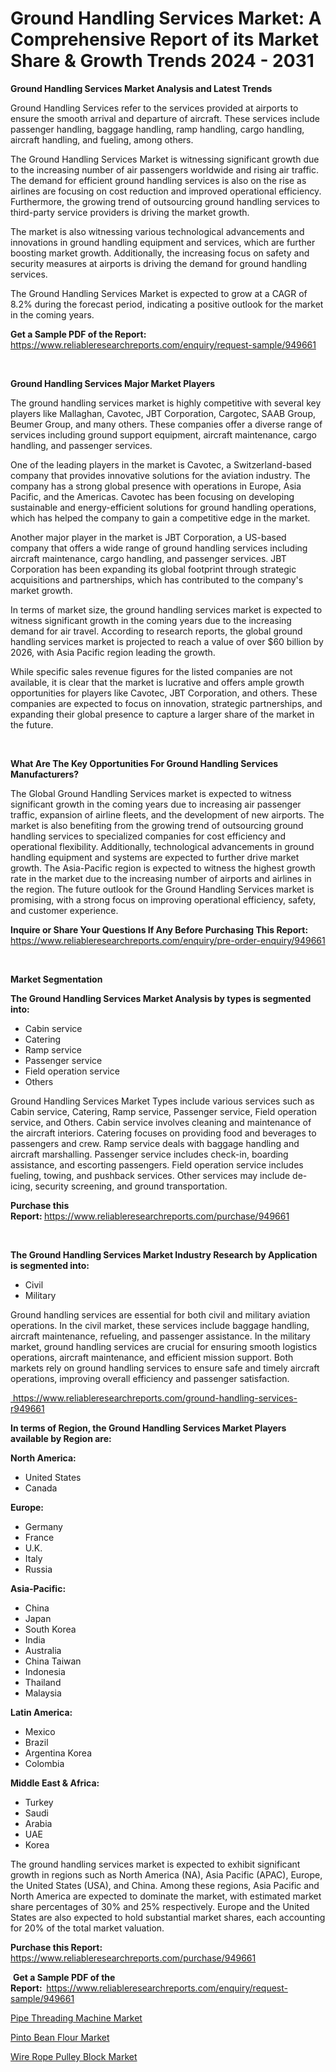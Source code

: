 <p><h1>Ground Handling Services Market: A Comprehensive Report of its Market Share & Growth Trends 2024 - 2031</h1></p><p><strong>Ground Handling Services Market Analysis and Latest Trends</strong></p>
<p><p>Ground Handling Services refer to the services provided at airports to ensure the smooth arrival and departure of aircraft. These services include passenger handling, baggage handling, ramp handling, cargo handling, aircraft handling, and fueling, among others.</p><p>The Ground Handling Services Market is witnessing significant growth due to the increasing number of air passengers worldwide and rising air traffic. The demand for efficient ground handling services is also on the rise as airlines are focusing on cost reduction and improved operational efficiency. Furthermore, the growing trend of outsourcing ground handling services to third-party service providers is driving the market growth.</p><p>The market is also witnessing various technological advancements and innovations in ground handling equipment and services, which are further boosting market growth. Additionally, the increasing focus on safety and security measures at airports is driving the demand for ground handling services.</p><p>The Ground Handling Services Market is expected to grow at a CAGR of 8.2% during the forecast period, indicating a positive outlook for the market in the coming years.</p></p>
<p><strong>Get a Sample PDF of the Report:&nbsp;</strong> <a href="https://www.reliableresearchreports.com/enquiry/request-sample/949661">https://www.reliableresearchreports.com/enquiry/request-sample/949661</a></p>
<p>&nbsp;</p>
<p><strong>Ground Handling Services Major Market Players</strong></p>
<p><p>The ground handling services market is highly competitive with several key players like Mallaghan, Cavotec, JBT Corporation, Cargotec, SAAB Group, Beumer Group, and many others. These companies offer a diverse range of services including ground support equipment, aircraft maintenance, cargo handling, and passenger services.</p><p>One of the leading players in the market is Cavotec, a Switzerland-based company that provides innovative solutions for the aviation industry. The company has a strong global presence with operations in Europe, Asia Pacific, and the Americas. Cavotec has been focusing on developing sustainable and energy-efficient solutions for ground handling operations, which has helped the company to gain a competitive edge in the market.</p><p>Another major player in the market is JBT Corporation, a US-based company that offers a wide range of ground handling services including aircraft maintenance, cargo handling, and passenger services. JBT Corporation has been expanding its global footprint through strategic acquisitions and partnerships, which has contributed to the company's market growth.</p><p>In terms of market size, the ground handling services market is expected to witness significant growth in the coming years due to the increasing demand for air travel. According to research reports, the global ground handling services market is projected to reach a value of over $60 billion by 2026, with Asia Pacific region leading the growth.</p><p>While specific sales revenue figures for the listed companies are not available, it is clear that the market is lucrative and offers ample growth opportunities for players like Cavotec, JBT Corporation, and others. These companies are expected to focus on innovation, strategic partnerships, and expanding their global presence to capture a larger share of the market in the future.</p></p>
<p>&nbsp;</p>
<p><strong>What Are The Key Opportunities For Ground Handling Services Manufacturers?</strong></p>
<p><p>The Global Ground Handling Services market is expected to witness significant growth in the coming years due to increasing air passenger traffic, expansion of airline fleets, and the development of new airports. The market is also benefiting from the growing trend of outsourcing ground handling services to specialized companies for cost efficiency and operational flexibility. Additionally, technological advancements in ground handling equipment and systems are expected to further drive market growth. The Asia-Pacific region is expected to witness the highest growth rate in the market due to the increasing number of airports and airlines in the region. The future outlook for the Ground Handling Services market is promising, with a strong focus on improving operational efficiency, safety, and customer experience.</p></p>
<p><strong>Inquire or Share Your Questions If Any Before Purchasing This Report:</strong> <a href="https://www.reliableresearchreports.com/enquiry/pre-order-enquiry/949661">https://www.reliableresearchreports.com/enquiry/pre-order-enquiry/949661</a></p>
<p>&nbsp;</p>
<p><strong>Market Segmentation</strong></p>
<p><strong>The Ground Handling Services Market Analysis by types is segmented into:</strong></p>
<p><ul><li>Cabin service</li><li>Catering</li><li>Ramp service</li><li>Passenger service</li><li>Field operation service</li><li>Others</li></ul></p>
<p><p>Ground Handling Services Market Types include various services such as Cabin service, Catering, Ramp service, Passenger service, Field operation service, and Others. Cabin service involves cleaning and maintenance of the aircraft interiors. Catering focuses on providing food and beverages to passengers and crew. Ramp service deals with baggage handling and aircraft marshalling. Passenger service includes check-in, boarding assistance, and escorting passengers. Field operation service includes fueling, towing, and pushback services. Other services may include de-icing, security screening, and ground transportation.</p></p>
<p><strong>Purchase this Report:&nbsp;</strong><a href="https://www.reliableresearchreports.com/purchase/949661">https://www.reliableresearchreports.com/purchase/949661</a></p>
<p>&nbsp;</p>
<p><strong>The Ground Handling Services Market Industry Research by Application is segmented into:</strong></p>
<p><ul><li>Civil</li><li>Military</li></ul></p>
<p><p>Ground handling services are essential for both civil and military aviation operations. In the civil market, these services include baggage handling, aircraft maintenance, refueling, and passenger assistance. In the military market, ground handling services are crucial for ensuring smooth logistics operations, aircraft maintenance, and efficient mission support. Both markets rely on ground handling services to ensure safe and timely aircraft operations, improving overall efficiency and passenger satisfaction.</p></p>
<p><a href="https://www.reliableresearchreports.com/ground-handling-services-r949661">&nbsp;https://www.reliableresearchreports.com/ground-handling-services-r949661</a></p>
<p><strong>In terms of Region, the Ground Handling Services Market Players available by Region are:</strong></p>
<p>
    <p> <strong> North America: </strong>
        <ul>
            <li>United States</li>
            <li>Canada</li>
        </ul>
        </p> 
    <p> <strong> Europe: </strong>
        <ul>
            <li>Germany</li>
            <li>France</li>
            <li>U.K.</li>
            <li>Italy</li>
            <li>Russia</li>
        </ul>
        </p> 
    <p> <strong> Asia-Pacific: </strong>
        <ul>
            <li>China</li>
            <li>Japan</li>
            <li>South Korea</li>
            <li>India</li>
            <li>Australia</li>
            <li>China Taiwan</li>
            <li>Indonesia</li>
            <li>Thailand</li>
            <li>Malaysia</li>
        </ul>
        </p> 
    <p> <strong> Latin America: </strong>
        <ul>
            <li>Mexico</li>
            <li>Brazil</li>
            <li>Argentina Korea</li>
            <li>Colombia</li>
        </ul>
        </p> 
    <p> <strong> Middle East & Africa: </strong>
        <ul>
            <li>Turkey</li>
            <li>Saudi</li>
            <li>Arabia</li>
            <li>UAE</li>
            <li>Korea</li>
        </ul>
    </p>
    </p>
<p><p>The ground handling services market is expected to exhibit significant growth in regions such as North America (NA), Asia Pacific (APAC), Europe, the United States (USA), and China. Among these regions, Asia Pacific and North America are expected to dominate the market, with estimated market share percentages of 30% and 25% respectively. Europe and the United States are also expected to hold substantial market shares, each accounting for 20% of the total market valuation.</p></p>
<p><strong>Purchase this Report: </strong><a href="https://www.reliableresearchreports.com/purchase/949661">https://www.reliableresearchreports.com/purchase/949661</a></p>
<p>&nbsp;<strong>Get a Sample PDF of the Report:&nbsp;&nbsp;</strong><a href="https://www.reliableresearchreports.com/enquiry/request-sample/949661">https://www.reliableresearchreports.com/enquiry/request-sample/949661</a></p>
<p><strong></strong></p>
<p><p><a href="https://www.linkedin.com/pulse/decoding-pipe-threading-machine-market-metrics-share-trubc">Pipe Threading Machine Market</a></p><p><a href="https://www.linkedin.com/pulse/pinto-bean-flournbspmarket-focuses-market-share-size-projected-crivc">Pinto Bean Flour Market</a></p><p><a href="https://www.linkedin.com/pulse/wire-rope-pulley-block-market-size-cagr-trends-2024-2030-mileele-42ife">Wire Rope Pulley Block Market</a></p></p>